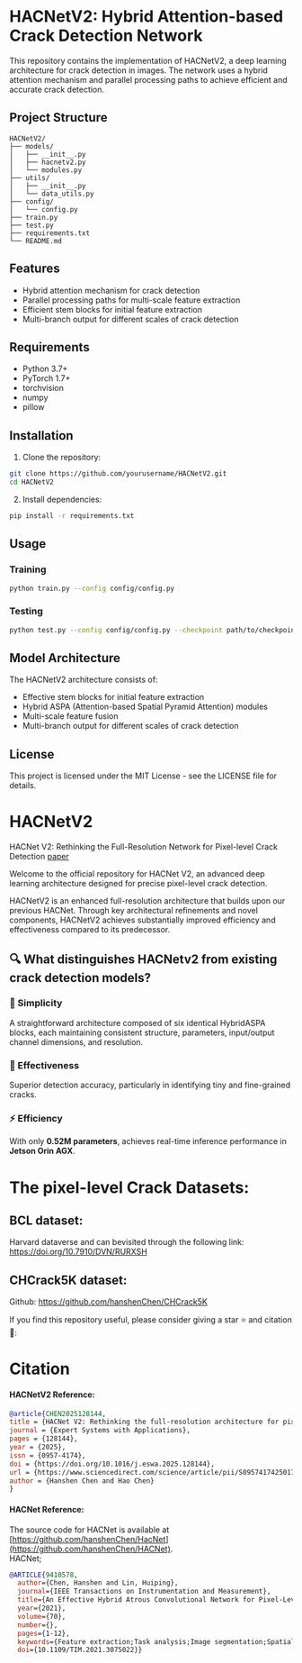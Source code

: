 # HACNetV2: Hybrid Attention-based Crack Detection Network

This repository contains the implementation of HACNetV2, a deep learning architecture for crack detection in images. The network uses a hybrid attention mechanism and parallel processing paths to achieve efficient and accurate crack detection.

## Project Structure

```
HACNetV2/
├── models/
│   ├── __init__.py
│   ├── hacnetv2.py
│   └── modules.py
├── utils/
│   ├── __init__.py
│   └── data_utils.py
├── config/
│   └── config.py
├── train.py
├── test.py
├── requirements.txt
└── README.md
```

## Features

- Hybrid attention mechanism for crack detection
- Parallel processing paths for multi-scale feature extraction
- Efficient stem blocks for initial feature extraction
- Multi-branch output for different scales of crack detection

## Requirements

- Python 3.7+
- PyTorch 1.7+
- torchvision
- numpy
- pillow

## Installation

1. Clone the repository:
```bash
git clone https://github.com/yourusername/HACNetV2.git
cd HACNetV2
```

2. Install dependencies:
```bash
pip install -r requirements.txt
```

## Usage

### Training

```bash
python train.py --config config/config.py
```

### Testing

```bash
python test.py --config config/config.py --checkpoint path/to/checkpoint.pth
```

## Model Architecture

The HACNetV2 architecture consists of:
- Effective stem blocks for initial feature extraction
- Hybrid ASPA (Attention-based Spatial Pyramid Attention) modules
- Multi-scale feature fusion
- Multi-branch output for different scales of crack detection

## License

This project is licensed under the MIT License - see the LICENSE file for details.

# HACNetV2
HACNet V2: Rethinking the Full-Resolution  Network for Pixel-level Crack Detection
[paper](https://doi.org/10.1016/j.eswa.2025.128144)

Welcome to the official repository for HACNet V2, an advanced deep learning architecture designed for precise pixel-level crack detection. 

HACNetV2 is an enhanced full-resolution architecture that builds upon our previous HACNet. Through key architectural refinements and novel components, HACNetV2 achieves substantially improved efficiency and effectiveness compared to its predecessor. 

## 🔍 What distinguishes HACNetv2 from existing crack detection models?

### 🚀 Simplicity
A straightforward architecture composed of six identical HybridASPA blocks, each maintaining consistent structure, parameters, input/output channel dimensions, and resolution. 

### 🎯 Effectiveness
Superior detection accuracy, particularly in identifying tiny and fine-grained cracks.

### ⚡ Efficiency
With only **0.52M parameters**, achieves real-time inference performance in **Jetson Orin AGX**.


# The pixel-level Crack Datasets: 
## BCL dataset:
Harvard dataverse and can bevisited through the following link: https://doi.org/10.7910/DVN/RURXSH
## CHCrack5K dataset:
Github: https://github.com/hanshenChen/CHCrack5K


If you find this repository useful, please consider giving a star ⭐ and citation 🦖:
# Citation
#### HACNetV2 Reference:
```bibtex
@article{CHEN2025128144,
title = {HACNet V2: Rethinking the full-resolution architecture for pixel-level crack detection},
journal = {Expert Systems with Applications},
pages = {128144},
year = {2025},
issn = {0957-4174},
doi = {https://doi.org/10.1016/j.eswa.2025.128144},
url = {https://www.sciencedirect.com/science/article/pii/S0957417425017646},
author = {Hanshen Chen and Hao Chen}
}
```

#### HACNet Reference:
The source code for HACNet is available at [https://github.com/hanshenChen/HacNet](https://github.com/hanshenChen/HACNet).  
HACNet;
```bibtex
@ARTICLE{9410578,
  author={Chen, Hanshen and Lin, Huiping},
  journal={IEEE Transactions on Instrumentation and Measurement}, 
  title={An Effective Hybrid Atrous Convolutional Network for Pixel-Level Crack Detection}, 
  year={2021},
  volume={70},
  number={},
  pages={1-12},
  keywords={Feature extraction;Task analysis;Image segmentation;Spatial resolution;Maintenance engineering;Convolutional codes;Semantics;Atrous convolution;crack detection;defect inspection;image segmentation;neural network architecture},
  doi={10.1109/TIM.2021.3075022}}
```


